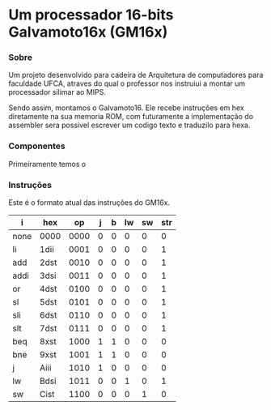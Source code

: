 # Um processador 16-bits Galvamoto16x (GM16x)
### Sobre
Um projeto desenvolvido para cadeira de Arquitetura de computadores para faculdade UFCA, atraves do qual o professor nos instruiui a montar um processador silimar ao MIPS.

Sendo assim, montamos o Galvamoto16.
Ele recebe instruções em hex diretamente na sua memoria ROM, com futuramente a implementação do assembler sera possivel escrever um codigo texto e traduzilo para hexa.

### Componentes
Primeiramente temos o



### Instruções
Este é o formato atual das instruções do GM16x.

| i   | hex  | op   | j   | b   | lw  | sw  | str |
| --- | ---- | ---- | --- | --- | --- | --- | --- |
| none | 0000 | 0000 | 0   | 0   | 0   | 0   | 0   |
| li  | 1dii | 0001 | 0   | 0   | 0   | 0   | 1   |
| add | 2dst | 0010 | 0   | 0   | 0   | 0   | 1   |
| addi | 3dsi | 0011 | 0   | 0   | 0   | 0   | 1   |
| or  | 4dst | 0100 | 0   | 0   | 0   | 0   | 1   |
| sl  | 5dst | 0101 | 0   | 0   | 0   | 0   | 1   |
| sli | 6dst | 0110 | 0   | 0   | 0   | 0   | 1   |
| slt | 7dst | 0111 | 0   | 0   | 0   | 0   | 1   |
| beq | 8xst | 1000 | 1   | 1   | 0   | 0   | 0   |
| bne | 9xst | 1001 | 1   | 1   | 0   | 0   | 0   |
| j   | Aiii | 1010 | 1   | 0   | 0   | 0   | 0   |
| lw  | Bdsi | 1011 | 0   | 0   | 1   | 0   | 1   |
| sw  | Cist | 1100 | 0   | 0   | 0   | 1   | 0   |
